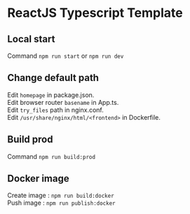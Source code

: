 # ReactJS Typescript Template

## Local start

Command `npm run start` or `npm run dev`

## Change default path

Edit `homepage` in package.json.<br />
Edit browser router `basename` in App.ts.<br />
Edit `try_files` path in nginx.conf.<br />
Edit `/usr/share/nginx/html/<frontend>` in Dockerfile.<br />

## Build prod

Command `npm run build:prod`

## Docker image

Create image : `npm run build:docker`<br />
Push image : `npm run publish:docker`
